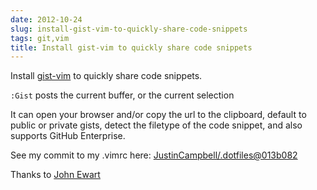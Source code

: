 ```yaml
---
date: 2012-10-24
slug: install-gist-vim-to-quickly-share-code-snippets
tags: git,vim
title: Install gist-vim to quickly share code snippets
---
```


Install [gist-vim](https://github.com/mattn/gist-vim) to quickly share code snippets.

`:Gist` posts the current buffer, or the current selection

It can open your browser and/or copy the url to the clipboard, default to public or private gists, detect the filetype of the code snippet, and also supports GitHub Enterprise.

See my commit to my .vimrc here: [JustinCampbell/.dotfiles@013b082](https://github.com/JustinCampbell/.dotfiles/commit/013b0828d8a0dbc84c06f952189ad350bcef78cb)

Thanks to [John Ewart](https://github.com/johnewart)
